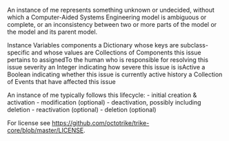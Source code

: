 An instance of me represents something unknown or undecided, without which a Computer-Aided Systems Engineering model is ambiguous or complete, or an inconsistency between two or more parts of the model or the model and its parent model.

Instance Variables
	components	a Dictionary whose keys are subclass-specific and whose values are Collections of Components this issue pertains to
	assignedTo	the human who is responsible for resolving this issue
	severity		an Integer indicating how severe this issue is
	isActive		a Boolean indicating whether this issue is currently active
	history		a Collection of Events that have affected this issue
			
An instance of me typically follows this lifecycle:
	- initial creation & activation
	- modification (optional)
	- deactivation, possibly including deletion
	- reactivation (optional)
	- deletion (optional)


For license see https://github.com/octotrike/trike-core/blob/master/LICENSE.
